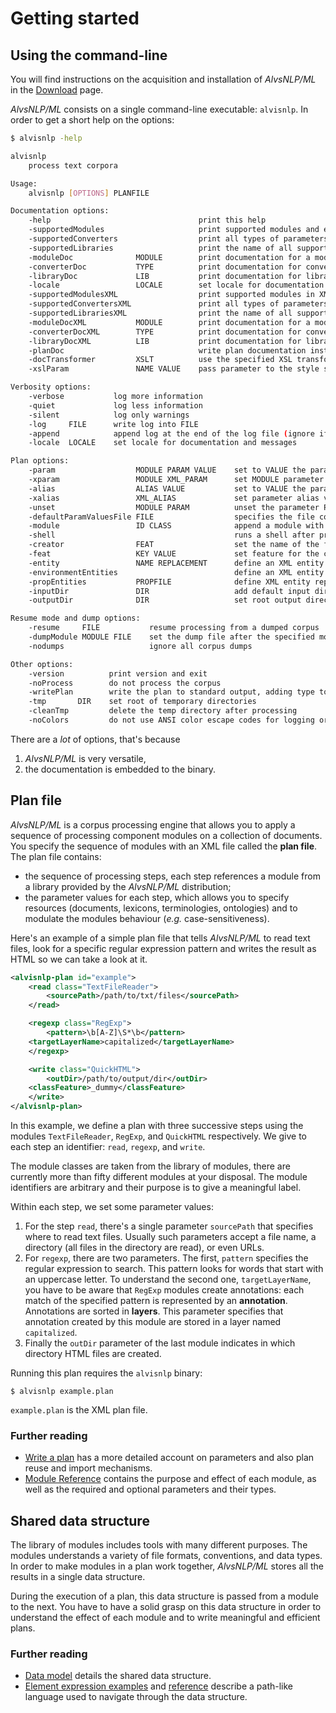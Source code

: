 # Getting started

## Using the command-line

You will find instructions on the acquisition and installation of *AlvsNLP/ML* in the [Download](Download) page.

*AlvsNLP/ML* consists on a single command-line executable: `alvisnlp`.
In order to get a short help on the options:

```sh
$ alvisnlp -help

alvisnlp
    process text corpora

Usage:
    alvisnlp [OPTIONS] PLANFILE

Documentation options:
    -help                                 print this help
    -supportedModules                     print supported modules and exit
    -supportedConverters                  print all types of parameters that can be converted
    -supportedLibraries                   print the name of all supported expression libraries
    -moduleDoc              MODULE        print documentation for a module and exit
    -converterDoc           TYPE          print documentation for converters to a parameter type and exit
    -libraryDoc             LIB           print documentation for library LIB and exit
    -locale                 LOCALE        set locale for documentation and messages
    -supportedModulesXML                  print supported modules in XML and exit
    -supportedConvertersXML               print all types of parameters that can be converted in XML and exit
    -supportedLibrariesXML                print the name of all supported expression libraries in XML and exit
    -moduleDocXML           MODULE        print documentation for a module in XML and exit
    -converterDocXML        TYPE          print documentation for converter to a parameter type in XML and exit
    -libraryDocXML          LIB           print documentation for library LIB in XML and exit
    -planDoc                              write plan documentation instead of processing
    -docTransformer         XSLT          use the specified XSL transformation file to display documentation
    -xslParam               NAME VALUE    pass parameter to the style sheet specified by -docTransformer

Verbosity options:
    -verbose           log more information
    -quiet             log less information
    -silent            log only warnings
    -log     FILE      write log into FILE
    -append            append log at the end of the log file (ignore if no -log)
    -locale  LOCALE    set locale for documentation and messages

Plan options:
    -param                  MODULE PARAM VALUE    set to VALUE the parameter PARAM of module MODULE
    -xparam                 MODULE XML_PARAM      set MODULE parameter value specified by XML_PARAM
    -alias                  ALIAS VALUE           set to VALUE the parameter alias ALIAS
    -xalias                 XML_ALIAS             set parameter alias value specified by XML_ALIAS
    -unset                  MODULE PARAM          unset the parameter PARAM of module MODULE
    -defaultParamValuesFile FILE                  specifies the file containing default parameter values
    -module                 ID CLASS              append a module with the specified id and class at the end of the plan
    -shell                                        runs a shell after processing the corpus
    -creator                FEAT                  set the name of the feature containing the module that created each element
    -feat                   KEY VALUE             set feature for the corpus
    -entity                 NAME REPLACEMENT      define an XML entity replacement used in the plan file
    -environmentEntities                          define an XML entity replacement for each environment variable used in the plan file
    -propEntities           PROPFILE              define XML entity replacements from a properties file
    -inputDir               DIR                   add default input directory
    -outputDir              DIR                   set root output directory

Resume mode and dump options:
    -resume     FILE           resume processing from a dumped corpus
    -dumpModule MODULE FILE    set the dump file after the specified module
    -nodumps                   ignore all corpus dumps

Other options:
    -version          print version and exit
    -noProcess        do not process the corpus
    -writePlan        write the plan to standard output, adding type to the parameter aliases, using the XSLT provided by -docTransformer
    -tmp       DIR    set root of temporary directories
    -cleanTmp         delete the temp directory after processing
    -noColors         do not use ANSI color escape codes for logging or documentation

```

There are a *lot* of options, that's because

1. *AlvsNLP/ML* is very versatile,
2. the documentation is embedded to the binary.


## Plan file

*AlvsNLP/ML* is a corpus processing engine that allows you to apply a sequence of processing component modules on a collection of documents.
You specify the sequence of modules with an XML file called the **plan file**.
The plan file contains:

* the sequence of processing steps, each step references a module from a library provided by the *AlvsNLP/ML* distribution;
* the parameter values for each step, which allows you to specify resources (documents, lexicons, terminologies, ontologies) and to modulate the modules behaviour (*e.g.* case-sensitiveness).

Here's an example of a simple plan file that tells *AlvsNLP/ML* to read text files, look for a specific regular expression pattern and writes the result as HTML so we can take a look at it.

```xml
<alvisnlp-plan id="example">
    <read class="TextFileReader">
        <sourcePath>/path/to/txt/files</sourcePath>
    </read>

    <regexp class="RegExp">
        <pattern>\b[A-Z]\S*\b</pattern>
	<targetLayerName>capitalized</targetLayerName>
    </regexp>

    <write class="QuickHTML">
        <outDir>/path/to/output/dir</outDir>
	<classFeature>_dummy</classFeature>
    </write>
</alvisnlp-plan>
```

In this example, we define a plan with three successive steps using the modules `TextFileReader`, `RegExp`, and `QuickHTML` respectively.
We give to each step an identifier: `read`, `regexp`, and `write`.

The module classes are taken from the library of modules, there are currently more than fifty different modules at your disposal.
The module identifiers are arbitrary and their purpose is to give a meaningful label.

Within each step, we set some parameter values:

1. For the step `read`, there's a single parameter `sourcePath` that specifies where to read text files. Usually such parameters accept a file name, a directory (all files in the directory are read), or even URLs.
2. For `regexp`, there are two parameters. The first, `pattern` specifies the regular expression to search. This pattern looks for words that start with an uppercase letter. To understand the second one, `targetLayerName`, you have to be aware that `RegExp` modules create annotations: each match of the specified pattern is represented by an **annotation**. Annotations are sorted in **layers**. This parameter specifies that annotation created by this module are stored in a layer named `capitalized`.
3. Finally the `outDir` parameter of the last module indicates in which directory HTML files are created.

Running this plan requires the `alvisnlp` binary:

```shell
$ alvisnlp example.plan
```

`example.plan` is the XML plan file.


### Further reading

* [Write a plan](Write-a-plan) has a more detailed account on parameters and also plan reuse and import mechanisms. 
* [Module Reference](Module-reference) contains the purpose and effect of each module, as well as the required and optional parameters and their types.

## Shared data structure

The library of modules includes tools with many different purposes.
The modules understands a variety of file formats, conventions, and data types.
In order to make modules in a plan work together, *AlvsNLP/ML* stores all the results in a single data structure.

During the execution of a plan, this data structure is passed from a module to the next.
You have to have a solid grasp on this data structure in order to understand the effect of each module and to write meaningful and efficient plans.

### Further reading

* [Data model](Data-model) details the shared data structure.
* [Element expression examples](Element-expression-examples) and [reference](Element-expression-reference) describe a path-like language used to navigate through the data structure.


